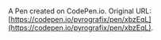 # 

A Pen created on CodePen.io. Original URL: [https://codepen.io/pyrografix/pen/xbzEqL](https://codepen.io/pyrografix/pen/xbzEqL).

